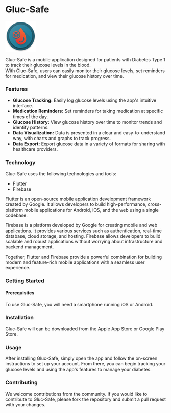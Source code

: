 # **Gluc-Safe**

![Gluc-Safe Logo](https://github.com/JustMax7CB/Gluc-Safe/blob/Max/lib/assets/icon/res/mipmap-xhdpi/glucsafe.png)

Gluc-Safe is a mobile application designed for patients with Diabetes Type 1 to track their glucose levels in the blood.<br>
With Gluc-Safe, users can easily monitor their glucose levels, set reminders for medication, and view their glucose history over time.

### **Features**
* **Glucose Tracking:** Easily log glucose levels using the app's intuitive interface.
* **Medication Reminders:** Set reminders for taking medication at specific times of the day.
* **Glucose History:** View glucose history over time to monitor trends and identify patterns.
* **Data Visualization:** Data is presented in a clear and easy-to-understand way, with charts and graphs to track progress.
* **Data Export:** Export glucose data in a variety of formats for sharing with healthcare providers.

### **Technology**
Gluc-Safe uses the following technologies and tools:
* Flutter
* Firebase
  
Flutter is an open-source mobile application development framework created by Google. It allows developers to build high-performance, cross-platform mobile applications for Android, iOS, and the web using a single codebase.

Firebase is a platform developed by Google for creating mobile and web applications. It provides various services such as authentication, real-time database, cloud storage, and hosting. Firebase allows developers to build scalable and robust applications without worrying about infrastructure and backend management.

Together, Flutter and Firebase provide a powerful combination for building modern and feature-rich mobile applications with a seamless user experience.

### **Getting Started**
#### **Prerequisites**
To use Gluc-Safe, you will need a smartphone running iOS or Android.

### **Installation**
Gluc-Safe will can be downloaded from the Apple App Store or Google Play Store.

### **Usage**
After installing Gluc-Safe, simply open the app and follow the on-screen instructions to set up your account. From there, you can begin tracking your glucose levels and using the app's features to manage your diabetes.

### **Contributing**
We welcome contributions from the community. If you would like to contribute to Gluc-Safe, please fork the repository and submit a pull request with your changes.
